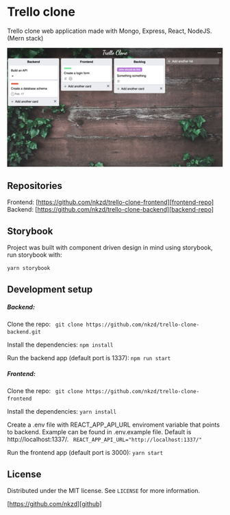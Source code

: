 # Trello clone 

Trello clone web application made with Mongo, Express, React, NodeJS.   
(Mern stack)

![](header.png)

## Repositories
Frontend: [https://github.com/nkzd/trello-clone-frontend][frontend-repo]   
Backend: [https://github.com/nkzd/trello-clone-backend][backend-repo]

## Storybook

Project was built with component driven design in mind using storybook, run storybook with:

```sh
yarn storybook
```

## Development setup

##### Backend:  
  
Clone the repo:
``` git clone https://github.com/nkzd/trello-clone-backend.git```

Install the dependencies: 
```npm install ```

Run the backend app (default port is 1337): 
```npm run start```

##### Frontend:

Clone the repo:
``` git clone https://github.com/nkzd/trello-clone-frontend```

Install the dependencies: 
```yarn install ```

Create a .env file with REACT_APP_API_URL enviroment variable that points to backend. Example can be found in .env.example file. Default is http://localhost:1337/.
``` REACT_APP_API_URL="http://localhost:1337/"```

Run the frontend app (default port is 3000): 
```yarn start```

## License

Distributed under the MIT license. See ``LICENSE`` for more information.

[https://github.com/nkzd][github]

<!-- Markdown link & img dfn's -->

[wiki]: https://github.com/yourname/yourproject/wiki
[demo]: https://trello-clone.vukotic.io/
[backend-repo]: https://github.com/nkzd/trello-clone-backend
[frontend-repo]: https://github.com/nkzd/trello-clone-frontend
[linkedin]: https://www.linkedin.com/in/aljosa-vukotic/
[github]: https://github.com/nkzd

